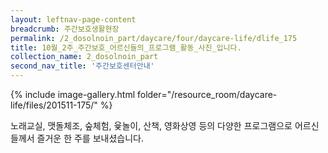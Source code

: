 ```yaml
--- 
layout: leftnav-page-content 
breadcrumb: 주간보호생활현장 
permalink: /2_dosolnoin_part/daycare/four/daycare-life/dlife_175
title: 10월_2주_주간보호_어르신들의_프로그램_활동_사진_입니다.
collection_name: 2_dosolnoin_part
second_nav_title: '주간보호센터안내' 
---
```

{% include image-gallery.html folder="/resource_room/daycare-life/files/201511-175/" %}











노래교실, 맷돌체조, 숲체험, 윷놀이, 산책, 영화상영 등의 다양한 프로그램으로 어르신들께서 즐거운 한 주를 보내셨습니다.